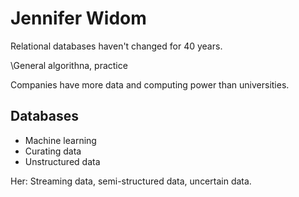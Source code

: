 # Jennifer Widom

Relational databases haven't changed for 40 years.

\General algorithna, practice

Companies have more data and computing power than universities.

## Databases

* Machine learning
* Curating data
* Unstructured data

Her: Streaming data, semi-structured data, uncertain data.

